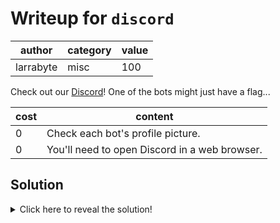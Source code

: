 # Writeup for `discord`

|   author  | category | value |
|-----------|----------|-------|
| larrabyte |   misc   |  100  |

Check out our [Discord](https://secso.cc/discord)! One of the bots might just have a flag...

| cost |                    content                    |
|------|-----------------------------------------------|
|  0   | Check each bot's profile picture.             |
|  0   | You'll need to open Discord in a web browser. |

## Solution

<details>
<summary>Click here to reveal the solution!</summary>

### The Big Idea

Using `Inspect Element` to extract the full profile picture of a bot to scan.

### Walkthrough

One of the bots appears to have a QR code, but trying to scan it yields no useful results since Discord renders profile pictures with a circular overlay. The full image can be extracted using `Inspect Element` and selecting the picture, which reveals the `<img>` tag and the actual link to the full profile picture, which then then be scanned.

### Flag(s)

- `OWEEK{h3y_7h15_d15c0rd_53rv3r'5_pr377y_k3wl}`

</details>
